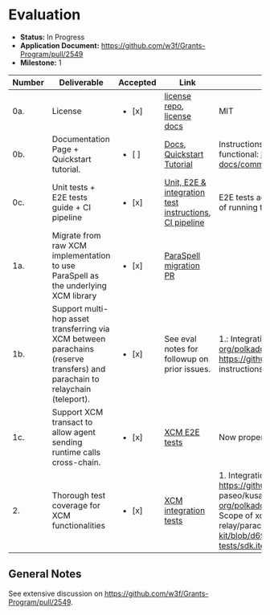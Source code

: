 # Evaluation

- **Status:** In Progress
- **Application Document:**  https://github.com/w3f/Grants-Program/pull/2549
- **Milestone:** 1

| Number | Deliverable  | Accepted               | Link | Evaluation Notes |
|--------|--------------|------------------------|------|------------------|
| 0a.    | License | <ul><li>[x] </li></ul> | [license repo](https://github.com/openguild-labs/polkadot-agent-kit/tree/d80885c1036731424f2a18807223174ccbea9544/LICENSE), [license docs](https://github.com/elasticlabs-org/polkadot-agent-kit-docs/tree/d0099159268f32964302c3a4bfd2896047f65d0f/LICENSE)  | MIT              |
| 0b.    | Documentation Page + Quickstart tutorial. | <ul><li>[ ] </li></ul> | [Docs](https://cocdap.github.io/agent-docs/), [Quickstart Tutorial](https://cocdap.github.io/agent-docs/quickstart.html)  | Instructions for client integration still severely outdated, last updated in July & no longer functional: https://github.com/elasticlabs-org/polkadot-agent-kit-docs/commit/a97343d1ce49f19260f0ec8bbffdaf2eb5c86383 |
| 0c.    |  Unit tests + E2E tests guide + CI pipeline | <ul><li>[x] </li></ul> | [Unit, E2E & integration test instructions](https://github.com/elasticlabs-org/polkadot-agent-kit/blob/88a843a4556ac815857afdf6cb09e9504913df18/README.md?plain=1#L52-L59), [CI pipeline](https://github.com/elasticlabs-org/polkadot-agent-kit/blob/88a843a4556ac815857afdf6cb09e9504913df18/.github/workflows/ci.yaml#L47-L49) | E2E tests added to the [CI pipeline](https://github.com/elasticlabs-org/polkadot-agent-kit/blob/aba3953f4f45f385b4617af348e1fc2df7d88f22/.github/workflows/ci.yaml#L47-L52) after request, integration tests not due to purported cost of running these in CI. |
| 1a.    | Migrate from raw XCM implementation to use ParaSpell as the underlying XCM library | <ul><li>[x] </li></ul> | [ParaSpell migration PR](https://github.com/elasticlabs-org/polkadot-agent-kit/pull/60)  |  |
| 1b.    | Support multi-hop asset transferring via XCM between parachains (reserve transfers) and parachain to relaychain (teleport). | <ul><li>[x] </li></ul> | See eval notes for followup on prior issues. | 1.: Integration tests now constrained by outcome: https://github.com/elasticlabs-org/polkadot-agent-kit/pull/93. 2. parachain->parachain tests added in https://github.com/elasticlabs-org/polkadot-agent-kit/pull/85. 3. still need up-to-date instructions for testing [client integration](https://github.com/elasticlabs-org/polkadot-agent-kit/blob/88a843a4556ac815857afdf6cb09e9504913df18/packages/sdk/README.md?plain=1#L21-L54) before approving; see 0b. |
| 1c.    | Support XCM transact to allow agent sending runtime calls cross-chain. | <ul><li>[x] </li></ul> | [XCM E2E tests](https://github.com/openguild-labs/polkadot-agent-kit/blob/d80885c1036731424f2a18807223174ccbea9544/packages/sdk/tests/e2e/sdk.test.ts#L91-L120) | Now properly tested: https://github.com/elasticlabs-org/polkadot-agent-kit/pull/93/  |
| 2.     | Thorough test coverage for XCM functionalities | <ul><li>[x] </li></ul> | [XCM integration tests](https://github.com/openguild-labs/polkadot-agent-kit/tree/d80885c1036731424f2a18807223174ccbea9544/packages/sdk/tests/integration-tests/sdk.itest.ts) | 1. Integration test suite now actually checks for result values: https://github.com/elasticlabs-org/polkadot-agent-kit/pull/93/. 2: Previously missing paseo/kusama relay & asset hub chains added via https://github.com/elasticlabs-org/polkadot-agent-kit/commit/1e1f35bbdb672674baf2743472311d66a84e026f. 3.: Scope of xcm test queries in integration test suite extended: now covers all three relay/parachain route permutations:  https://github.com/openguild-labs/polkadot-agent-kit/blob/d693112e6fa2c407f31e58d3fb275cc4fdcbd593/packages/sdk/tests/integration-tests/sdk.itest.ts#L217-L324|

## General Notes

See extensive discussion on https://github.com/w3f/Grants-Program/pull/2549.
